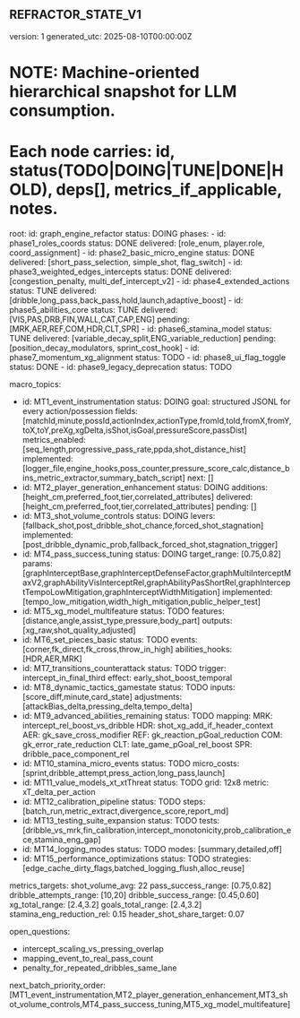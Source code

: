 ## REFRACTOR_STATE_V1
version: 1
generated_utc: 2025-08-10T00:00:00Z

# NOTE: Machine-oriented hierarchical snapshot for LLM consumption.
# Each node carries: id, status(TODO|DOING|TUNE|DONE|HOLD), deps[], metrics_if_applicable, notes.

root:
  id: graph_engine_refactor
  status: DOING
  phases:
    - id: phase1_roles_coords
      status: DONE
      delivered: [role_enum, player.role, coord_assignment]
    - id: phase2_basic_micro_engine
      status: DONE
      delivered: [short_pass_selection, simple_shot, flag_switch]
    - id: phase3_weighted_edges_intercepts
      status: DONE
      delivered: [congestion_penalty, multi_def_intercept_v2]
    - id: phase4_extended_actions
      status: TUNE
      delivered: [dribble,long_pass,back_pass,hold,launch,adaptive_boost]
    - id: phase5_abilities_core
      status: TUNE
      delivered: [VIS,PAS,DRB,FIN,WALL,CAT,CAP,ENG]
      pending: [MRK,AER,REF,COM,HDR,CLT,SPR]
    - id: phase6_stamina_model
      status: TUNE
      delivered: [variable_decay_split,ENG_variable_reduction]
      pending: [position_decay_modulators, sprint_cost_hook]
    - id: phase7_momentum_xg_alignment
      status: TODO
    - id: phase8_ui_flag_toggle
      status: DONE
    - id: phase9_legacy_deprecation
      status: TODO

macro_topics:
  - id: MT1_event_instrumentation
    status: DOING
    goal: structured JSONL for every action/possession
    fields: [matchId,minute,possId,actionIndex,actionType,fromId,toId,fromX,fromY,toX,toY,preXg,xgDelta,isShot,isGoal,pressureScore,passDist]
    metrics_enabled: [seq_length,progressive_pass_rate,ppda,shot_distance_hist]
    implemented: [logger_file,engine_hooks,poss_counter,pressure_score_calc,distance_bins_metric_extractor,summary_batch_script]
    next: []
  - id: MT2_player_generation_enhancement
  status: DOING
  additions: [height_cm,preferred_foot,tier,correlated_attributes]
  delivered: [height_cm,preferred_foot,tier,correlated_attributes]
  pending: []
  - id: MT3_shot_volume_controls
  status: DOING
  levers: [fallback_shot,post_dribble_shot_chance,forced_shot_stagnation]
  implemented: [post_dribble_dynamic_prob,fallback_forced_shot,stagnation_trigger]
  - id: MT4_pass_success_tuning
  status: DOING
  target_range: [0.75,0.82]
  params: [graphInterceptBase,graphInterceptDefenseFactor,graphMultiInterceptMaxV2,graphAbilityVisInterceptRel,graphAbilityPasShortRel,graphInterceptTempoLowMitigation,graphInterceptWidthMitigation]
  implemented: [tempo_low_mitigation,width_high_mitigation,public_helper_test]
  - id: MT5_xg_model_multifeature
    status: TODO
    features: [distance,angle,assist_type,pressure,body_part]
    outputs: [xg_raw,shot_quality_adjusted]
  - id: MT6_set_pieces_basic
    status: TODO
    events: [corner,fk_direct,fk_cross,throw_in_high]
    abilities_hooks: [HDR,AER,MRK]
  - id: MT7_transitions_counterattack
    status: TODO
    trigger: intercept_in_final_third
    effect: early_shot_boost_temporal
  - id: MT8_dynamic_tactics_gamestate
    status: TODO
    inputs: [score_diff,minute,card_state]
    adjustments: [attackBias_delta,pressing_delta,tempo_delta]
  - id: MT9_advanced_abilities_remaining
    status: TODO
    mapping:
      MRK: intercept_rel_boost_vs_dribble
      HDR: shot_xg_add_if_header_context
      AER: gk_save_cross_modifier
      REF: gk_reaction_pGoal_reduction
      COM: gk_error_rate_reduction
      CLT: late_game_pGoal_rel_boost
      SPR: dribble_pace_component_rel
  - id: MT10_stamina_micro_events
    status: TODO
    micro_costs: [sprint,dribble_attempt,press_action,long_pass,launch]
  - id: MT11_value_models_xt_xtThreat
    status: TODO
    grid: 12x8
    metric: xT_delta_per_action
  - id: MT12_calibration_pipeline
    status: TODO
    steps: [batch_run,metric_extract,divergence_score,report_md]
  - id: MT13_testing_suite_expansion
    status: TODO
    tests: [dribble_vs_mrk,fin_calibration,intercept_monotonicity,prob_calibration_ece,stamina_eng_gap]
  - id: MT14_logging_modes
    status: TODO
    modes: [summary,detailed,off]
  - id: MT15_performance_optimizations
    status: TODO
    strategies: [edge_cache_dirty_flags,batched_logging_flush,alloc_reuse]

metrics_targets:
  shot_volume_avg: 22
  pass_success_range: [0.75,0.82]
  dribble_attempts_range: [10,20]
  dribble_success_range: [0.45,0.60]
  xg_total_range: [2.4,3.2]
  goals_total_range: [2.4,3.2]
  stamina_eng_reduction_rel: 0.15
  header_shot_share_target: 0.07

open_questions:
  - intercept_scaling_vs_pressing_overlap
  - mapping_event_to_real_pass_count
  - penalty_for_repeated_dribbles_same_lane

next_batch_priority_order: [MT1_event_instrumentation,MT2_player_generation_enhancement,MT3_shot_volume_controls,MT4_pass_success_tuning,MT5_xg_model_multifeature]
